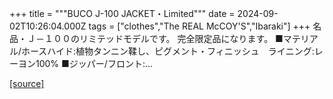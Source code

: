 +++
title = """BUCO J-100 JACKET・Limited"""
date = 2024-09-02T10:26:04.000Z
tags = ["clothes","The REAL McCOY'S","Ibaraki"]
+++
名品・Ｊ－１００のリミテッドモデルです。 完全限定品になります。 ■マテリアル/ホースハイド:植物タンニン鞣し、ピグメント・フィニッシュ　ライニング:レーヨン100% ■ジッパー/フロント:...

[[source]](https://the-realmccoys.ocnk.net/product/372)
